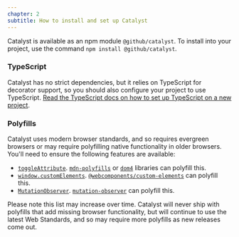 ```yaml
---
chapter: 2
subtitle: How to install and set up Catalyst
---
```


Catalyst is available as an npm module `@github/catalyst`. To install into your project, use the command `npm install @github/catalyst`. 

### TypeScript

Catalyst has no strict dependencies, but it relies on TypeScript for decorator support, so you should also configure your project to use TypeScript. [Read the TypeScript docs on how to set up TypeScript on a new project](https://www.typescriptlang.org/docs/home.html).

### Polyfills

Catalyst uses modern browser standards, and so requires evergreen browsers or may require polyfilling native functionality in older browsers. You'll need to ensure the following features are available:

 - [`toggleAttribute`](https://caniuse.com/#search=toggleAttribute). [`mdn-polyfills`](https://github.com/msn0/mdn-polyfills) or [`dom4`](https://github.com/WebReflection/dom4) libraries can polyfill this.
 - [`window.customElements`](https://caniuse.com/#search=customElements). [`@webcomponents/custom-elements`](https://github.com/webcomponents/polyfills/tree/master/packages/custom-elements) can polyfill this.
 - [`MutationObserver`](https://caniuse.com/#search=MutationObserver). [`mutation-observer`](https://github.com/webmodules/mutation-observer) can polyfill this.

Please note this list may increase over time. Catalyst will never ship with polyfills that add missing browser functionality, but will continue to use the latest Web Standards, and so may require more polyfills as new releases come out.
